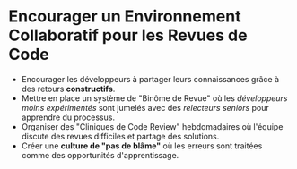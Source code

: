 # Encourager un Environnement Collaboratif pour les Revues de Code

- Encourager les développeurs à partager leurs connaissances grâce à des retours **constructifs**.
- Mettre en place un système de "Binôme de Revue" où les _développeurs moins expérimentés_ sont jumelés avec des _relecteurs seniors_ pour apprendre du processus.
- Organiser des "Cliniques de Code Review" hebdomadaires où l'équipe discute des revues difficiles et partage des solutions.
- Créer une **culture de "pas de blâme"** où les erreurs sont traitées comme des opportunités d'apprentissage.
